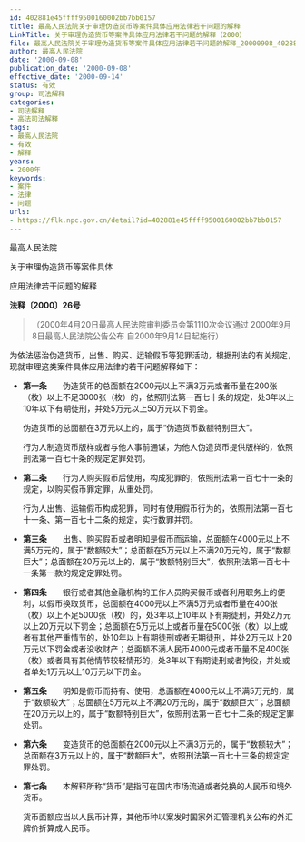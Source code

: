 ```yaml
---
id: 402881e45ffff9500160002bb7bb0157
title: 最高人民法院关于审理伪造货币等案件具体应用法律若干问题的解释
LinkTitle: 关于审理伪造货币等案件具体应用法律若干问题的解释（2000）
file: 最高人民法院关于审理伪造货币等案件具体应用法律若干问题的解释_20000908_402881e45ffff9500160002bb7bb0157.docx
author: 最高人民法院
date: '2000-09-08'
publication_date: '2000-09-08'
effective_date: '2000-09-14'
status: 有效
group: 司法解释
categories:
- 司法解释
- 高法司法解释
tags:
- 最高人民法院
- 有效
- 解释
years:
- 2000年
keywords:
- 案件
- 法律
- 问题
urls:
- https://flk.npc.gov.cn/detail?id=402881e45ffff9500160002bb7bb0157
---
```


最高人民法院

关于审理伪造货币等案件具体

应用法律若干问题的解释

**法释〔2000〕26号**

> （2000年4月20日最高人民法院审判委员会第1110次会议通过 2000年9月8日最高人民法院公告公布 自2000年9月14日起施行）

为依法惩治伪造货币，出售、购买、运输假币等犯罪活动，根据刑法的有关规定，现就审理这类案件具体应用法律的若干问题解释如下：

- **第一条**　　伪造货币的总面额在2000元以上不满3万元或者币量在200张（枚）以上不足3000张（枚）的，依照刑法第一百七十条的规定，处3年以上10年以下有期徒刑，并处5万元以上50万元以下罚金。

  伪造货币的总面额在3万元以上的，属于“伪造货币数额特别巨大”。

  行为人制造货币版样或者与他人事前通谋，为他人伪造货币提供版样的，依照刑法第一百七十条的规定定罪处罚。

- **第二条**　　行为人购买假币后使用，构成犯罪的，依照刑法第一百七十一条的规定，以购买假币罪定罪，从重处罚。

  行为人出售、运输假币构成犯罪，同时有使用假币行为的，依照刑法第一百七十一条、第一百七十二条的规定，实行数罪并罚。

- **第三条**　　出售、购买假币或者明知是假币而运输，总面额在4000元以上不满5万元的，属于“数额较大”；总面额在5万元以上不满20万元的，属于“数额巨大”；总面额在20万元以上的，属于“数额特别巨大”，依照刑法第一百七十一条第一款的规定定罪处罚。

- **第四条**　　银行或者其他金融机构的工作人员购买假币或者利用职务上的便利，以假币换取货币，总面额在4000元以上不满5万元或者币量在400张（枚）以上不足5000张（枚）的，处3年以上10年以下有期徒刑，并处2万元以上20万元以下罚金；总面额在5万元以上或者币量在5000张（枚）以上或者有其他严重情节的，处10年以上有期徒刑或者无期徒刑，并处2万元以上20万元以下罚金或者没收财产；总面额不满人民币4000元或者币量不足400张（枚）或者具有其他情节较轻情形的，处3年以下有期徒刑或者拘役，并处或者单处1万元以上10万元以下罚金。

- **第五条**　　明知是假币而持有、使用，总面额在4000元以上不满5万元的，属于“数额较大”；总面额在5万元以上不满20万元的，属于“数额巨大”；总面额在20万元以上的，属于“数额特别巨大”，依照刑法第一百七十二条的规定定罪处罚。

- **第六条**　　变造货币的总面额在2000元以上不满3万元的，属于“数额较大”；总面额在3万元以上的，属于“数额巨大”，依照刑法第一百七十三条的规定定罪处罚。

- **第七条**　　本解释所称“货币”是指可在国内市场流通或者兑换的人民币和境外货币。

  货币面额应当以人民币计算，其他币种以案发时国家外汇管理机关公布的外汇牌价折算成人民币。
